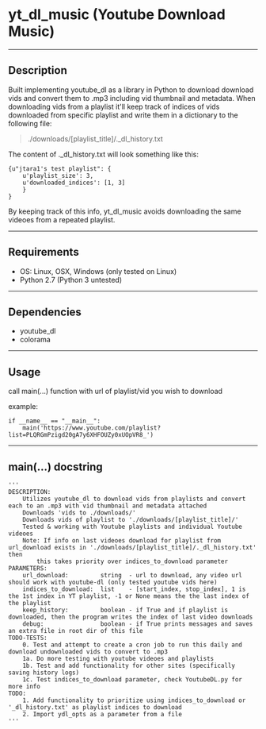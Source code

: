 # yt\_dl\_music (Youtube Download Music)
----

## Description
Built implementing youtube_dl as a library in Python to download download vids and convert them to .mp3 including vid thumbnail and metadata. When downloading vids
from a playlist it'll keep track of indices of vids downloaded from specific playlist and write them in a dictionary to the
following file: 
>./downloads/[playlist\_title]/.\_dl\_history.txt

The content of .\_dl\_history.txt will look something like this:

    {u"jtara1's test playlist": {
        u'playlist_size': 3,
        u'downloaded_indices': [1, 3]
        }
    }

By keeping track of this info, yt\_dl\_music avoids downloading the same videoes from a repeated playlist.

----
## Requirements
- OS: Linux, OSX, Windows (only tested on Linux)
- Python 2.7 (Python 3 untested)

----
## Dependencies
- youtube_dl
- colorama

----
## Usage
call main(...) function with url of playlist/vid you wish to download

example:

    if __name__ == "__main__":
        main('https://www.youtube.com/playlist?list=PLQRGmPzigd20gA7y6XHFOUZy0xUOpVR8_')

----
## main(...) docstring
    '''
    DESCRIPTION:
        Utilizes youtube_dl to download vids from playlists and convert each to an .mp3 with vid thumbnail and metadata attached
        Downloads 'vids to ./downloads/'
        Downloads vids of playlist to './downloads/[playlist_title]/'
        Tested & working with Youtube playlists and individual Youtube videoes
        Note: If info on last videoes download for playlist from url_download exists in './downloads/[playlist_title]/._dl_history.txt' then
            this takes priority over indices_to_download parameter
    PARAMETERS:
        url_download:         string  - url to download, any video url should work with youtube-dl (only tested youtube vids here)
        indices_to_download:  list    - [start_index, stop_index], 1 is the 1st index in YT playlist, -1 or None means the the last index of the playlist
        keep_history:         boolean - if True and if playlist is downloaded, then the program writes the index of last video downloads
        debug:                boolean - if True prints messages and saves an extra file in root dir of this file
    TODO-TESTS:
        0. Test and attempt to create a cron job to run this daily and download undownloaded vids to convert to .mp3
        1a. Do more testing with youtube videoes and playlists
        1b. Test and add functionality for other sites (specifically saving history logs)
        1c. Test indices_to_download parameter, check YoutubeDL.py for more info
    TODO:
        1. Add functionality to prioritize using indices_to_download or '_dl_history.txt' as playlist indices to download
        2. Import ydl_opts as a parameter from a file
    '''
